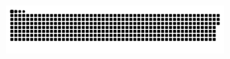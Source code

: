 ![github contribution grid snake animation](https://github.com/engaziwayo/snake/blob/output/github-contribution-grid-snake-dark.svg)
